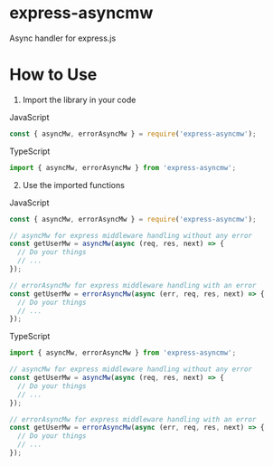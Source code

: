 # express-asyncmw

Async handler for express.js

# How to Use

1. Import the library in your code

JavaScript

```js
const { asyncMw, errorAsyncMw } = require('express-asyncmw');
```

TypeScript

```ts
import { asyncMw, errorAsyncMw } from 'express-asyncmw';
```

2. Use the imported functions

JavaScript

```js
const { asyncMw, errorAsyncMw } = require('express-asyncmw');

// asyncMw for express middleware handling without any error
const getUserMw = asyncMw(async (req, res, next) => {
  // Do your things
  // ...
});

// errorAsyncMw for express middleware handling with an error
const getUserMw = errorAsyncMw(async (err, req, res, next) => {
  // Do your things
  // ...
});
```

TypeScript

```ts
import { asyncMw, errorAsyncMw } from 'express-asyncmw';

// asyncMw for express middleware handling without any error
const getUserMw = asyncMw(async (req, res, next) => {
  // Do your things
  // ...
});

// errorAsyncMw for express middleware handling with an error
const getUserMw = errorAsyncMw(async (err, req, res, next) => {
  // Do your things
  // ...
});
```
